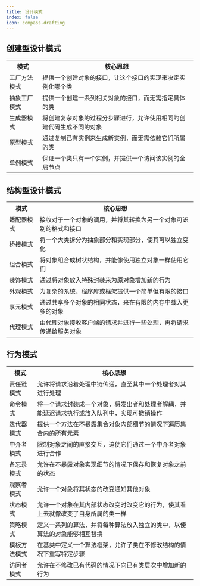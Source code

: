 ```yaml
---
title: 设计模式
index: false
icon: compass-drafting
---
```


## 创建型设计模式

<table>
    <tr>
        <th>模式</th>
        <th>核心思想</th>
    </tr>
    <tr>
        <td>工厂方法模式</td>
        <td>提供一个创建对象的接口，让这个接口的实现来决定实例化哪个类</td>
    </tr>
    <tr>
        <td>抽象工厂模式</td>
        <td>提供一个创建一系列相关对象的接口，而无需指定具体的类</td>
    </tr>
    <tr>
        <td>生成器模式</td>
        <td>将创建复杂对象的过程分步骤进行，允许使用相同的创建代码生成不同的对象</td>
    </tr>
    <tr>
        <td>原型模式</td>
        <td>通过复制已有实例来生成新实例，而无需依赖它们所属的类</td>
    </tr>
    <tr>
        <td>单例模式</td>
        <td>保证一个类只有一个实例，并提供一个访问该实例的全局节点</td>
    </tr>
</table>

## 结构型设计模式

<table>
    <tr>
        <th>模式</th>
        <th>核心思想</th>
    </tr>
    <tr>
        <td>适配器模式</td>
        <td>接收对于一个对象的调用，并将其转换为另一个对象可识别的格式和接口</td>
    </tr>
    <tr>
        <td>桥接模式</td>
        <td>将一个大类拆分为抽象部分和实现部分，使其可以独立变化</td>
    </tr>
    <tr>
        <td>组合模式</td>
        <td>将对象组合成树状结构，并能像使用独立对象一样使用它们</td>
    </tr>
    <tr>
        <td>装饰模式</td>
        <td>通过将对象放入特殊封装来为原对象增加新的行为</td>
    </tr>
    <tr>
        <td>外观模式</td>
        <td>为复杂的系统、程序库或框架提供一个简单但有限的接口</td>
    </tr>
    <tr>
        <td>享元模式</td>
        <td>通过共享多个对象的相同状态，来在有限的内存中载入更多的对象</td>
    </tr>
    <tr>
        <td>代理模式</td>
        <td>由代理对象接收客户端的请求并进行一些处理，再将请求传递给服务对象</td>
    </tr>
</table>

## 行为模式

<table>
    <tr>
        <th>模式</th>
        <th>核心思想</th>
    </tr>
    <tr>
        <td>责任链模式</td>
        <td>允许将请求沿着处理中链传递，直至其中一个处理者对其进行处理</td>
    </tr>
    <tr>
        <td>命令模式</td>
        <td>将一个请求封装成一个对象，将发出者和处理者解耦，并能延迟请求执行或放入队列中，实现可撤销操作</td>
    </tr>
    <tr>
        <td>迭代器模式</td>
        <td>提供一个方法在不暴露集合对象内部细节的情况下遍历集合内的所有元素</td>
    </tr>
    <tr>
        <td>中介者模式</td>
        <td>限制对象之间的直接交互，迫使它们通过一个中介者对象进行合作</td>
    </tr>
    <tr>
        <td>备忘录模式</td>
        <td>允许在不暴露对象实现细节的情况下保存和恢复对象之前的状态</td>
    </tr>
    <tr>
        <td>观察者模式</td>
        <td>允许一个对象将其状态的改变通知其他对象</td>
    </tr>
    <tr>
        <td>状态模式</td>
        <td>允许一个对象在其内部状态改变时改变它的行为，使其看上去就像改变了自身所属的类一样</td>
    </tr>
    <tr>
        <td>策略模式</td>
        <td>定义一系列的算法，并将每种算法放入独立的类中，以使算法的对象能够相互替换</td>
    </tr>
    <tr>
        <td>模板方法模式</td>
        <td>在基类中定义一个算法框架，允许子类在不修改结构的情况下重写特定步骤</td>
    </tr>
    <tr>
        <td>访问者模式</td>
        <td>允许在不修改已有代码的情况下向已有类层次中增加新的行为</td>
    </tr>
</table>